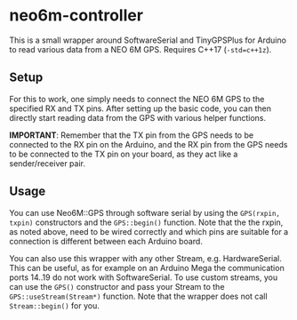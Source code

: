 # neo6m-controller

This is a small wrapper around SoftwareSerial and TinyGPSPlus for Arduino to read various data from
a NEO 6M GPS. Requires C++17 (`-std=c++1z`).

## Setup

For this to work, one simply needs to connect the NEO 6M GPS to the specified RX and TX pins.
After setting up the basic code, you can then directly start reading data from the GPS with
various helper functions.

**IMPORTANT**: Remember that the TX pin from the GPS needs to be connected to the RX pin on the
Arduino, and the RX pin from the GPS needs to be connected to the TX pin on your board, as they
act like a sender/receiver pair.

## Usage

You can use Neo6M::GPS through software serial by using the `GPS(rxpin, txpin)`
constructors and the `GPS::begin()` function. Note that the the rxpin, as noted above, need to be wired
correctly and which pins are suitable for a connection is different between each Arduino board.

You can also use this wrapper with any other Stream, e.g. HardwareSerial. This can be useful, as
for example on an Arduino Mega the communication ports 14..19 do not work with SoftwareSerial.
To use custom streams, you can use the `GPS()` constructor and pass your Stream to the
`GPS::useStream(Stream*)` function. Note that the wrapper does not call `Stream::begin()` for you.
